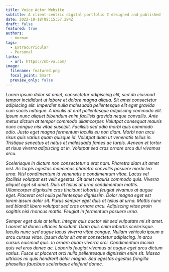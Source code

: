 ```yaml
---
title: Voice Actor Website
subtitle: A client-centric digital portfolio I designed and published for voice acting.
date: 2022-10-18T08:15:57.294Z
draft: false
featured: true
authors:
  - norman
tags:
  - Extracurricular
  - Personal
links:
  - url: https://nb-va.com/
image:
  filename: featured.png
  focal_point: Smart
  preview_only: false
---
```

*Lorem ipsum dolor sit amet, consectetur adipiscing elit, sed do eiusmod tempor incididunt ut labore et dolore magna aliqua. Sit amet consectetur adipiscing elit. Imperdiet nulla malesuada pellentesque elit eget gravida cum sociis natoque. A iaculis at erat pellentesque adipiscing commodo elit. Ipsum nunc aliquet bibendum enim facilisis gravida neque convallis. Ante metus dictum at tempor commodo ullamcorper. Volutpat consequat mauris nunc congue nisi vitae suscipit. Facilisis sed odio morbi quis commodo odio. Justo eget magna fermentum iaculis eu non diam. Morbi non arcu risus quis varius quam quisque id. Volutpat diam ut venenatis tellus in. Tristique senectus et netus et malesuada fames ac turpis. Aenean et tortor at risus viverra adipiscing at in. Volutpat sed cras ornare arcu dui vivamus arcu.*

*Scelerisque in dictum non consectetur a erat nam. Pharetra diam sit amet nisl. Ac turpis egestas maecenas pharetra convallis posuere morbi leo urna. Nisl condimentum id venenatis a condimentum vitae. Lacus vel facilisis volutpat est velit egestas. Sit amet mauris commodo quis. Viverra aliquet eget sit amet. Duis at tellus at urna condimentum mattis. Ullamcorper dignissim cras tincidunt lobortis feugiat vivamus at augue eget. Placerat orci nulla pellentesque dignissim. Dolor magna eget est lorem ipsum dolor sit. Purus semper eget duis at tellus at urna. Mattis nunc sed blandit libero volutpat sed cras ornare arcu. Adipiscing vitae proin sagittis nisl rhoncus mattis. Feugiat in fermentum posuere urna.*

*Semper eget duis at tellus. Integer quis auctor elit sed vulputate mi sit amet. Laoreet id donec ultrices tincidunt. Diam quis enim lobortis scelerisque. Iaculis nunc sed augue lacus viverra vitae congue. Nullam vehicula ipsum a arcu cursus vitae. Ipsum dolor sit amet consectetur adipiscing. In arcu cursus euismod quis. In ornare quam viverra orci. Condimentum lacinia quis vel eros donec ac. Lobortis feugiat vivamus at augue eget arcu dictum varius. Fusce ut placerat orci nulla pellentesque dignissim enim sit. Massa ultricies mi quis hendrerit dolor magna. Sed egestas egestas fringilla phasellus faucibus scelerisque eleifend donec.*